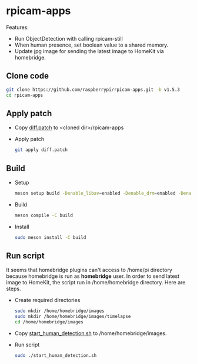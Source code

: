 # rpicam-apps

Features:

- Run ObjectDetection with calling rpicam-still
- When human presence, set boolean value to a shared memory.
- Update jpg image for sending the latest image to HomeKit via homebridge.

## Clone code

```bash
git clone https://github.com/raspberrypi/rpicam-apps.git -b v1.5.3
cd rpicam-apps
```

## Apply patch

- Copy [diff.patch](diff.patch) to \<cloned dir\>/rpicam-apps
- Apply patch

    ```bash
    git apply diff.patch
    ```

## Build

- Setup

    ```bash
    meson setup build -Denable_libav=enabled -Denable_drm=enabled -Denable_egl=enabled -Denable_qt=enabled -Denable_opencv=disabled -Denable_tflite=disabled -Denable_hailo=disabled -Denable_imx500=true
    ```

- Build

    ```bash
    meson compile -C build
    ```

- Install

    ```bash
    sudo meson install -C build
    ```

## Run script

It seems that homebridge plugins can't access to /home/pi directory because homebridge is run as **homebridge** user. In order to send latest image to HomeKit, the script run in /home/homebridge directory. Here are steps.

- Create required directories

    ```bash
    sudo mkdir /home/homebridge/images
    sudo mkdir /home/homebridge/images/timelapse
    cd /home/homebridge/images
    ```

- Copy [start_human_detection.sh](./start_human_detection.sh) to /home/homebridge/images.

- Run script

    ```bash
    sudo ./start_human_detection.sh 
    ```

